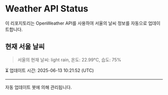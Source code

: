 
# Weather API Status

이 리포지토리는 OpenWeather API를 사용하여 서울의 날씨 정보를 자동으로 업데이트합니다.

## 현재 서울 날씨
> 서울의 현재 날씨: light rain, 온도: 22.99°C, 습도: 75%

⏳ 업데이트 시간: 2025-06-13 10:21:52 (UTC)

---
자동 업데이트 봇에 의해 관리됩니다.
